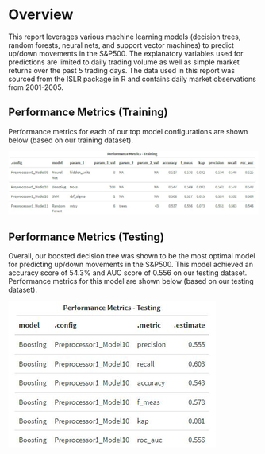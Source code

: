 # Overview

This report leverages various machine learning models (decision trees, random forests, neural nets, and support vector machines) to predict up/down movements in the S&P500.
The explanatory variables used for predictions are limited to daily trading volume as well as simple market returns over the past 5 trading days.
The data used in this report was sourced from the ISLR package in R and contains daily market observations from 2001-2005.

## Performance Metrics (Training)

Performance metrics for each of our top model configurations are shown below (based on our training dataset).

![](ScreenShots/Performance_Training.JPG)

## Performance Metrics (Testing)

Overall, our boosted decision tree was shown to be the most optimal model for predicting up/down movements in the S&P500. This model achieved an accuracy score of 54.3% and AUC score of 0.556 on our testing dataset.
Performance metrics for this model are shown below (based on our testing dataset).

![](ScreenShots/Performance_Testing.JPG)